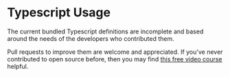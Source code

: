 # Typescript Usage

The current bundled Typescript definitions are incomplete and based around the
needs of the developers who contributed them.

Pull requests to improve them are welcome and appreciated. If you've never contributed to open source before, then you may find [this free video course](https://egghead.io/courses/how-to-contribute-to-an-open-source-project-on-github) helpful.

